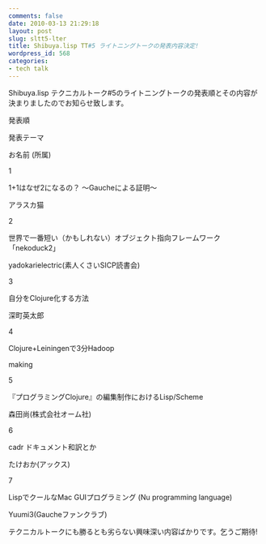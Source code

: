 ```yaml
---
comments: false
date: 2010-03-13 21:29:18
layout: post
slug: sltt5-lter
title: Shibuya.lisp TT#5 ライトニングトークの発表内容決定!
wordpress_id: 568
categories:
- tech talk
---
```


Shibuya.lisp テクニカルトーク#5のライトニングトークの発表順とその内容が決まりましたのでお知らせ致します。



  
    


      
発表順

      
発表テーマ

      
お名前 (所属)

    
    


      
1

      
1+1はなぜ2になるの？ ～Gaucheによる証明～

      
アラスカ猫

    
    


      
2

      
世界で一番短い（かもしれない）オブジェクト指向フレームワーク「nekoduck2」

      
yadokarielectric(素人くさいSICP読書会)

    
    


      
3

      
自分をClojure化する方法

      
深町英太郎

    
    


      
4

      
Clojure+Leiningenで3分Hadoop

      
making

    
    


      
5

      
『プログラミングClojure』の編集制作におけるLisp/Scheme

      
森田尚(株式会社オーム社)

    
    


      
6

      
cadr ドキュメント和訳とか

      
たけおか(アックス)

    
    


      
7

      
LispでクールなMac GUIプログラミング (Nu programming language)

      
Yuumi3(Gaucheファンクラブ)

    

  

テクニカルトークにも勝るとも劣らない興味深い内容ばかりです。乞うご期待!

